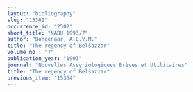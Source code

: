 ```yaml
---
layout: "bibliography"
slug: "15361"
occurrence_id: "2502"
short_title: "NABU 1993/7"
author: "Bongenaar, A.C.V.M."
title: "The regency of Belšazzar"
volume_no_: "7"
publication_year: "1993"
journal: "Nouvelles Assyriologiques Brèves et Utilitaires"
title: "The regency of Belšazzar"
previous_item: "15364"
---
```

